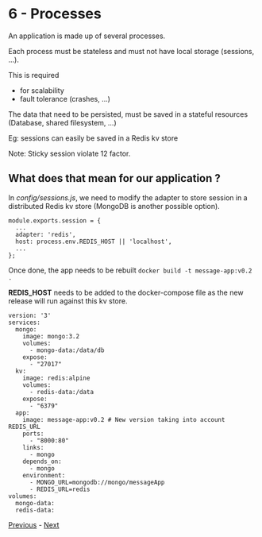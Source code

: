# 6 - Processes

An application is made up of several processes.

Each process must be stateless and must not have local storage (sessions, ...).

This is required

- for scalability
- fault tolerance (crashes, ...)

The data that need to be persisted, must be saved in a stateful resources (Database, shared filesystem, ...)

Eg: sessions can easily be saved in a Redis kv store

Note: Sticky session violate 12 factor.

## What does that mean for our application ?

In _config/sessions.js_, we need to modify the adapter to store session in a distributed Redis kv store (MongoDB is another possible option).

```
module.exports.session = {
  ...
  adapter: 'redis',
  host: process.env.REDIS_HOST || 'localhost',
  ...
};
```

Once done, the app needs to be rebuilt `docker build -t message-app:v0.2 .`

**REDIS_HOST** needs to be added to the docker-compose file as the new release will run against this kv store.

```
version: '3'
services:
  mongo:
    image: mongo:3.2
    volumes:
      - mongo-data:/data/db
    expose:
      - "27017"
  kv:
    image: redis:alpine
    volumes:
      - redis-data:/data
    expose:
      - "6379"
  app:
    image: message-app:v0.2 # New version taking into account REDIS_URL
    ports:
      - "8000:80"
    links:
      - mongo
    depends_on:
      - mongo
    environment:
      - MONGO_URL=mongodb://mongo/messageApp
      - REDIS_URL=redis
volumes:
  mongo-data:
  redis-data:
```

[Previous](05_build_release_run.md) - [Next](07_port_binding.md)

